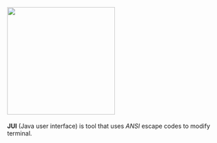 <img src="https://i.ibb.co/gjjxBt9/New-Project-5.png" width="250"> <br>
---
**JUI** (Java user interface) is tool that uses *ANSI* escape codes to modify terminal.
